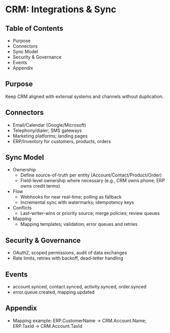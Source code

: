 # CRM: Integrations & Sync

## Table of Contents
- Purpose
- Connectors
- Sync Model
- Security & Governance
- Events
- Appendix

## Purpose
Keep CRM aligned with external systems and channels without duplication.

## Connectors
- Email/Calendar (Google/Microsoft)
- Telephony/dialer; SMS gateways
- Marketing platforms; landing pages
- ERP/Inventory for customers, products, orders

## Sync Model
- Ownership
  - Define source-of-truth per entity (Account/Contact/Product/Order)
  - Field-level ownership where necessary (e.g., CRM owns phone; ERP owns credit terms)
- Flow
  - Webhooks for near real-time; polling as fallback
  - Incremental sync with watermarks; idempotency keys
- Conflicts
  - Last-writer-wins or priority source; merge policies; review queues
- Mapping
  - Mapping templates; validation; error queues and retries

## Security & Governance
- OAuth2, scoped permissions, audit of data exchanges
- Rate limits, retries with backoff, dead-letter handling

## Events
- account.synced, contact.synced, activity.synced, order.synced
- error.queue.created, mapping.updated

## Appendix
- Mapping example: ERP.CustomerName → CRM.Account.Name; ERP.TaxId → CRM.Account.TaxId
